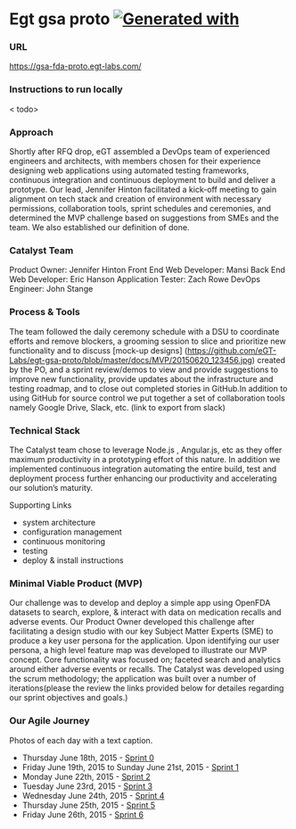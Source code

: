 # Egt gsa proto [![Generated with](https://img.shields.io/badge/generated%20with-bangular-blue.svg?style=flat-square)](https://github.com/42Zavattas/generator-bangular)

### URL 
https://gsa-fda-proto.egt-labs.com/

### Instructions to run locally
< todo>

### Approach 
Shortly after RFQ drop, eGT assembled a DevOps team of experienced engineers and architects, with members chosen for their experience designing web applications using automated testing frameworks, continuous integration and continuous deployment to build and deliver a prototype. Our lead, Jennifer Hinton facilitated a kick-off meeting to gain alignment on tech stack and creation of environment with necessary permissions, collaboration tools, sprint schedules and ceremonies, and determined the MVP challenge based on suggestions from SMEs and the team. We also established our definition of done.

### Catalyst Team
Product Owner: Jennifer Hinton
Front End Web Developer: Mansi
Back End Web Developer: Eric Hanson
Application Tester: Zach Rowe
DevOps Engineer: John Stange

### Process & Tools
The team followed the daily ceremony schedule with a DSU to coordinate efforts and remove blockers, a grooming session to slice and prioritize new functionality and to discuss [mock-up designs] (https://github.com/eGT-Labs/egt-gsa-proto/blob/master/docs/MVP/20150620_123456.jpg) created by the PO, and a sprint review/demos to view and provide suggestions to improve new functionality, provide updates about the infrastructure and testing roadmap, and to close out completed stories in GitHub.In addition to using GitHub for source control we put together a set of collaboration tools namely Google Drive, Slack, etc. (link to export from slack)
 
### Technical Stack 
The Catalyst team chose to leverage Node.js , Angular.js, etc as they offer maximum productivity in a prototyping effort of this nature. In addition we implemented continuous integration automating the entire build, test and deployment process further enhancing our productivity and accelerating our solution’s maturity. 

Supporting Links
- system architecture
- configuration management
- continuous monitoring
- testing
- deploy & install instructions 

### Minimal Viable Product (MVP) 
Our challenge was to develop and deploy a simple app using OpenFDA datasets to search, explore, & interact with data on medication recalls and adverse events. Our Product Owner developed this challenge after facilitating a design studio with our key Subject Matter Experts (SME) to produce a key user persona for the application. Upon identifying our user persona, a high level feature map was developed to illustrate our MVP concept. Core functionality was focused on; faceted search and analytics around either adverse events or recalls. The Catalyst was developed using the scrum methodology; the application was built over a number of iterations(please the review the links provided below for detailes regarding our sprint objectives and goals.)

### Our Agile Journey
Photos of each day with a text caption. 
-	Thursday June 18th, 2015 - [Sprint 0](https://github.com/eGT-Labs/egt-gsa-proto/wiki/Agile-Journey#sprint-0)
-	Friday June 19th, 2015 to Sunday June 21st, 2015 - [Sprint 1](https://github.com/eGT-Labs/egt-gsa-proto/wiki/Agile-Journey#sprint-1)
-	Monday June 22th, 2015  - [Sprint 2](https://github.com/eGT-Labs/egt-gsa-proto/wiki/Agile-Journey#sprint-2)
-	Tuesday June 23rd, 2015 - [Sprint 3](https://github.com/eGT-Labs/egt-gsa-proto/wiki/Agile-Journey#sprint-3)
-	Wednesday June 24th, 2015 - [Sprint 4](https://github.com/eGT-Labs/egt-gsa-proto/wiki/Agile-Journey#sprint-4)
-	Thursday June 25th, 2015 - [Sprint 5](https://github.com/eGT-Labs/egt-gsa-proto/wiki/Agile-Journey#sprint-5)
-	Friday June 26th, 2015 - [Sprint 6](https://github.com/eGT-Labs/egt-gsa-proto/wiki/Agile-Journey#sprint-6)
